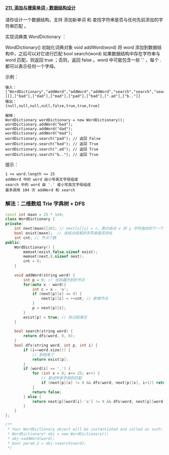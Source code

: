 #### [211. 添加与搜索单词 - 数据结构设计](https://leetcode.cn/problems/design-add-and-search-words-data-structure/)

请你设计一个数据结构，支持 添加新单词 和 查找字符串是否与任何先前添加的字符串匹配 。

实现词典类 WordDictionary ：

WordDictionary() 初始化词典对象
void addWord(word) 将 word 添加到数据结构中，之后可以对它进行匹配
bool search(word) 如果数据结构中存在字符串与 word 匹配，则返回 true ；否则，返回  false 。word 中可能包含一些 '.' ，每个 . 都可以表示任何一个字母。


示例：
```
输入：
["WordDictionary","addWord","addWord","addWord","search","search","search","search"]
[[],["bad"],["dad"],["mad"],["pad"],["bad"],[".ad"],["b.."]]
输出：
[null,null,null,null,false,true,true,true]

解释：
WordDictionary wordDictionary = new WordDictionary();
wordDictionary.addWord("bad");
wordDictionary.addWord("dad");
wordDictionary.addWord("mad");
wordDictionary.search("pad"); // 返回 False
wordDictionary.search("bad"); // 返回 True
wordDictionary.search(".ad"); // 返回 True
wordDictionary.search("b.."); // 返回 True
```

提示：
```
1 <= word.length <= 25
addWord 中的 word 由小写英文字母组成
search 中的 word 由 '.' 或小写英文字母组成
最多调用 104 次 addWord 和 search
```

### 解法：二维数组 Trie 字典树 + DFS

```cpp
const int maxn = 25 * 1e4;
class WordDictionary {
private:
    int next[maxn][26]; // next[x][y] = c，表示结点 x 的 y 字符指向的下一个结点是 c
    bool exist[maxn];  // 该结点结尾的字符串是否存在
    int cnt; // 节点个数
public:
    WordDictionary() {
        memset(exist,false,sizeof exist);
        memset(next,0,sizeof next);
        cnt = 0;
    }
    
    void addWord(string word) {
        int p = 0; // 当前遍历到的节点
        for(auto x : word){
            int c = x - 'a';
            if (next[p][c] == 0) {
                next[p][c] = ++cnt; // 新增节点
            }
            p = next[p][c];
        }
        exist[p] = true; // 标记结束位
    }
    
    bool search(string word) {
        return dfs(word, 0, 0);
    }
    bool dfs(string word, int p, int i) {
        if (i==word.size()) {
            // 到结尾了
            return exist[p];
        }
        if (word[i] == '.') {
            for (int x = 0; x<= 25; x++) {
                // 尝试所有字母的匹配
                if (next[p][x] != 0 && dfs(word, next[p][x], i+1)) return true;
            }
            return false;
        } else {
            return next[p][word[i]-'a'] != 0 && dfs(word, next[p][word[i]-'a'], i+1);
        }
    }
};

/**
 * Your WordDictionary object will be instantiated and called as such:
 * WordDictionary* obj = new WordDictionary();
 * obj->addWord(word);
 * bool param_2 = obj->search(word);
 */
```